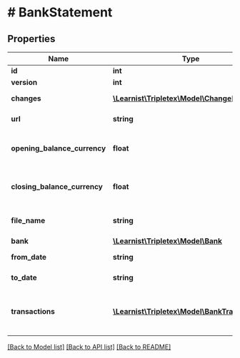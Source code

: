 # # BankStatement

## Properties

Name | Type | Description | Notes
------------ | ------------- | ------------- | -------------
**id** | **int** |  | [optional]
**version** | **int** |  | [optional]
**changes** | [**\Learnist\Tripletex\Model\Change[]**](Change.md) |  | [optional] [readonly]
**url** | **string** |  | [optional] [readonly]
**opening_balance_currency** | **float** | Opening balance on the account. | [optional] [readonly]
**closing_balance_currency** | **float** | Closing balance on the account. | [optional] [readonly]
**file_name** | **string** | Bank statement file name. | [optional] [readonly]
**bank** | [**\Learnist\Tripletex\Model\Bank**](Bank.md) |  | [optional]
**from_date** | **string** |  | [optional] [readonly]
**to_date** | **string** |  | [optional] [readonly]
**transactions** | [**\Learnist\Tripletex\Model\BankTransaction[]**](BankTransaction.md) | Bank transactions tied to the bank statement | [optional] [readonly]

[[Back to Model list]](../../README.md#models) [[Back to API list]](../../README.md#endpoints) [[Back to README]](../../README.md)
